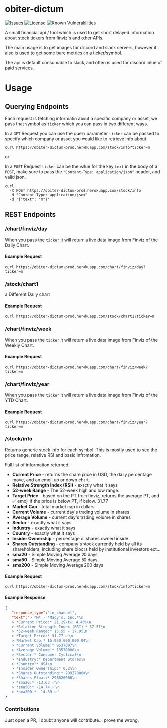 # obiter-dictum

[![Issues](https://img.shields.io/github/issues/Crucible-Standard/obiter-dictum.svg)](https://github.com/Crucible-Standard/obiter-dictum/issues)
[![License](https://img.shields.io/badge/license-MIT-blue.svg)](https://github.com/Crucible-Standard/obiter-dictum/blob/main/LICENSE)
![Known Vulnerabilities](https://snyk.io/test/github/Crucible-Standard/obiter-dictum/badge.svg)


A small financial api / tool which is used to get short delayed information about stock tickers from finviz's and other APIs. 

The main usage is to get images for discord and slack servers, however it also is used to get some bare metrics on a ticker/symbol. 

The api is default consumable to slack, and often is used for discord inlue of paid services. 



# Usage

## Querying Endpoints

Each request is fetching informatin about a specific company or asset, we pass that symbol as `ticker` which you can pass in two different ways. 

In a `GET` Request you can use the query parameter `ticker` can be passed to specify which company or asset you would like to retrieve info about. 

```
curl https://obiter-dictum-prod.herokuapp.com/stock/info?ticker=m
```

or 

In a `POST` Request `ticker` can be the value for the key `text` in the body of a `POST`, make sure to pass the `"Content-Type: application/json"` header, and valid json. 

```
curl 
  -X POST https://obiter-dictum-prod.herokuapp.com/stock/info
  -H "Content-Type: application/json"
  -d '{"text": "m"}'  
```

## REST Endpoints 

### /chart/finviz/day

When you pass the `ticker` it will return a live data image from Finviz of the Daily Chart.

#### Example Request

```
curl https://obiter-dictum-prod.herokuapp.com/chart/finviz/day?ticker=m
```

### /stock/chart1

a Different Daily chart

#### Example Request

```
curl https://obiter-dictum-prod.herokuapp.com/stock/chart1?ticker=m
```

### /chart/finviz/week

When you pass the `ticker` it will return a live data image from Finviz of the Weekly Chart.

#### Example Request

```
curl https://obiter-dictum-prod.herokuapp.com/chart/finviz/week?ticker=m
```

### /chart/finviz/year

When you pass the `ticker` it will return a live data image from Finviz of the YTD Chart.

#### Example Request

```
curl https://obiter-dictum-prod.herokuapp.com/chart/finviz/year?ticker=m
```

### /stock/info

Returns generic stock info for each symbol. This is mostly used to see the price range, relative RSI and basic infromation.

Full list of information returned: 

 * **Current Price** - returns the share price in USD, the daily percentage move, and an emoji up or down chart.
 * **Relative Strength Index (RSI)** - exactly what it says
 * **52-week Range** - The 52-week high and low range.
 * **Target Price** - based on the PT from finviz, returns the average PT, and ✅ emoji if the price is below PT, if below.   31.77 
 * **Market Cap** - total market cap in dollars
 * **Current Volume** - current day's trading volume in shares
 * **Average Volume** - current day's trading volume in shares
 * **Sector** - exactly what it says
 * **Industry** - exactly what it says
 * **Country** - exactly what it says
 * **Insider Ownership** - percentage of shares owned inside
 * **Shares Outstanding** - company's stock currently held by all its shareholders, including share blocks held by institutional investors ect...
 * **sma20** - Simple Moving Average 20 days
 * **sma50** - Simple Moving Average 50 days
 * **sma200** - Simple Moving Average 200 days

#### Example Request

```
curl https://obiter-dictum-prod.herokuapp.com/stock/info?ticker=m
```

#### Example Response 

```json
{
   "response_type":"in_channel",
   "text":"> *M* - *Macy's, Inc.*\n
   > *Current Price:* 21.19\t📈 4.46%\n
   > *Relative Strength Index (RSI):* 37.51\n
   > *52-week Range:* 15.55 - 37.95\n
   > *Target Price:* 31.77 ✅\n
   > *Market Cap:* $5,950,000,000.00\n
   > *Current Volume:* 9537007\n
   > *Average Volume:* 13570000\n
   > *Sector:* Consumer Cyclical\n
   > *Industry:* Department Stores\n
   > *Country:* USA\n
   > *Insider Ownership:* 0.2%\n
   > *Shares Outstanding:* 299270000\n
   > *Shares Float:* 298620000\n
   > *sma20:* -13.63 ✅\n
   > *sma50:* -14.74 ✅\n
   > *sma200:* -14.89 ✅"
}
```

### 

### Contributions

Just open a PR, i doubt anyone will contribute... prove me wrong.

